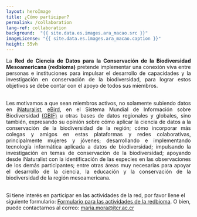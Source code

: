 ```yaml
---
layout: heroImage
title: ¿Cómo participar?
permalink: /collaboration
lang-ref: collaboration
background:  "{{ site.data.es.images.ara_macao.src }}"
imageLicense: "{{ site.data.es.images.ara_macao.caption }}"
height: 55vh
---
```


<div style="text-align: justify">
La <b>Red de Ciencia de Datos para la Conservación de la Biodiversidad Mesoamericana (redbioma)</b> pretende implementar una conexión viva entre personas e instituciones para impulsar el desarrollo de capacidades y la investigación en conservación de la biodiversidad, para lograr estos objetivos se debe contar con el apoyo de todos sus miembros.

<br>
<br>

Les motivamos a que sean miembros activos, no solamente subiendo datos en <a href="https://www.inaturalist.org/">iNaturalist</a>, <a href="https://ebird.org/home">eBird</a>, en el Sistema Mundial de Información sobre Biodiversidad <a href="https://www.gbif.org/es/">(GBIF)</a> u otras bases de datos regionales y globales, sino también, expresando su opinión sobre cómo aplicar la ciencia de datos a la conservación de la biodiversidad de la región; cómo incorporar más colegas y amigos en estas plataformas y redes colaborativas, principalmente mujeres y jóvenes; desarrollando e implementando tecnología informática aplicada a datos de biodiversidad; impulsando la investigación en temas de conservación de la biodiversidad; apoyando desde iNaturalist con la identificación de las especies en las observaciones de los demás participantes; entre otras áreas muy necesarias para apoyar el desarrollo de la ciencia, la educación y la conservación de la biodiversidad de la región mesoamericana.
<br><br>
</div>

Si tiene interés en participar en las actividades de la red, por favor llene el siguiente formulario: [Formulario para las actividades de la redbioma](/formularios/invitacion-red.html). O bien, puede contactarnos al correo: [maria.mora@itcr.ac.cr](mailto:maria.mora@itcr.ac.cr)
